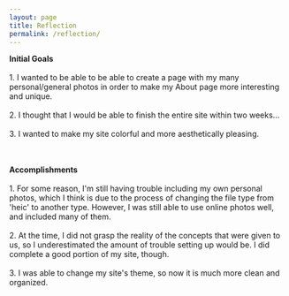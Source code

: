 ```yaml
---
layout: page
title: Reflection
permalink: /reflection/
---
```


<html>

<div>


<p><strong>Initial Goals</strong><br><br>
1. I wanted to be able to be able to create a page with my many personal/general photos in order to make my About page more interesting and unique. <br><br>
2. I thought that I would be able to finish the entire site within two weeks... <br><br>
3. I wanted to make my site colorful and more aesthetically pleasing. <br><br><br>

<p><strong>Accomplishments</strong><br><br>
1. For some reason, I'm still having trouble including my own personal photos, which I think is due to the process of changing the file type from 'heic' to another type. However, I was still able to use online photos well, and included many of them.<br><br>
2. At the time, I did not grasp the reality of the concepts that were given to us, so I underestimated the amount of trouble setting up would be. I did complete a good portion of my site, though.<br><br>
3. I was able to change my site's theme, so now it is much more clean and organized.

<script src="https://utteranc.es/client.js"
        repo="nighthawkcoders/portfolio_2025"
        issue-term="title"
        label="blogpost-comment"
        theme="github-light"
        crossorigin="anonymous"
        async>
</script>

